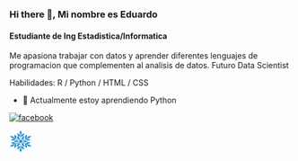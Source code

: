 ### Hi there 👋, Mi nombre es Eduardo
#### Estudiante de Ing Estadistica/Informatica

Me apasiona trabajar con datos y aprender diferentes lenguajes de programacion que complementen al analisis de datos.
Futuro Data Scientist 

Habilidades: R / Python / HTML / CSS

- 🌱 Actualmente estoy aprendiendo Python 


[<img src='https://cdn.jsdelivr.net/npm/simple-icons@3.0.1/icons/facebook.svg' alt='facebook' height='40'>](https://www.facebook.com/eduardoj.crraleshuaman/)  

<a href='https://archiveprogram.github.com/'><img src='https://raw.githubusercontent.com/acervenky/animated-github-badges/master/assets/acbadge.gif' width='40' height='40'></a> 

